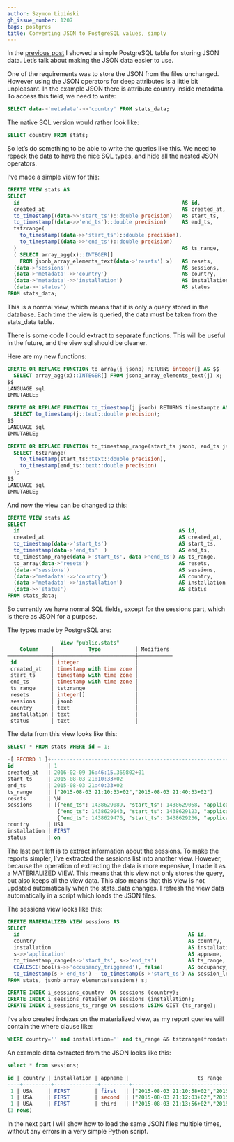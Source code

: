 ```yaml
---
author: Szymon Lipiński
gh_issue_number: 1207
tags: postgres
title: Converting JSON to PostgreSQL values, simply
---
```


In the [previous post](/2016/02/24/storing-statistics-json-data-in) I showed a simple PostgreSQL table for storing JSON data. Let’s talk about making the JSON data easier to use.

One of the requirements was to store the JSON from the files unchanged.
However using the JSON operators for deep attributes is a little bit unpleasant.
In the example JSON there is attribute country inside metadata.
To access this field, we need to write:

```sql
SELECT data->'metadata'->>'country' FROM stats_data;
```

The native SQL version would rather look like:

```sql
SELECT country FROM stats;
```

So let’s do something to be able to write the queries like this.
We need to repack the data to have the nice SQL types, and hide all the nested
JSON operators.

I’ve made a simple view for this:

```sql
CREATE VIEW stats AS
SELECT
  id                                                    AS id,
  created_at                                            AS created_at,
  to_timestamp((data->>'start_ts')::double precision)   AS start_ts,
  to_timestamp((data->>'end_ts')::double precision)     AS end_ts,
  tstzrange(
    to_timestamp((data->>'start_ts')::double precision),
    to_timestamp((data->>'end_ts')::double precision)
  )                                                     AS ts_range,
  ( SELECT array_agg(x)::INTEGER[]
    FROM jsonb_array_elements_text(data->'resets') x)   AS resets,
  (data->'sessions')                                    AS sessions,
  (data->'metadata'->>'country')                        AS country,
  (data->'metadata'->>'installation')                   AS installation,
  (data->>'status')                                     AS status
FROM stats_data;
```

This is a normal view, which means that it is only a query stored in the database.
Each time the view is queried, the data must be taken from the stats_data table.

There is some code I could extract to separate functions.
This will be useful in the future, and the view sql should be cleaner.

Here are my new functions:

```sql
CREATE OR REPLACE FUNCTION to_array(j jsonb) RETURNS integer[] AS $$
  SELECT array_agg(x)::INTEGER[] FROM jsonb_array_elements_text(j) x;
$$
LANGUAGE sql
IMMUTABLE;

CREATE OR REPLACE FUNCTION to_timestamp(j jsonb) RETURNS timestamptz AS $$
  SELECT to_timestamp(j::text::double precision);
$$
LANGUAGE sql
IMMUTABLE;

CREATE OR REPLACE FUNCTION to_timestamp_range(start_ts jsonb, end_ts jsonb) RETURNS tstzrange AS $$
  SELECT tstzrange(
    to_timestamp(start_ts::text::double precision),
    to_timestamp(end_ts::text::double precision)
  );
$$
LANGUAGE sql
IMMUTABLE;
```

And now the view can be changed to this:

```sql
CREATE VIEW stats AS
SELECT
  id                                                   AS id,
  created_at                                           AS created_at,
  to_timestamp(data->'start_ts')                       AS start_ts,
  to_timestamp(data->'end_ts'  )                       AS end_ts,
  to_timestamp_range(data->'start_ts', data->'end_ts') AS ts_range,
  to_array(data->'resets')                             AS resets,
  (data->'sessions')                                   AS sessions,
  (data->'metadata'->>'country')                       AS country,
  (data->'metadata'->>'installation')                  AS installation,
  (data->>'status')                                    AS status
FROM stats_data;
```

So currently we have normal SQL fields, except for the sessions part,
which is there as JSON for a purpose.

The types made by PostgreSQL are:

```sql
                 View "public.stats"
    Column    │           Type           │ Modifiers
──────────────┼──────────────────────────┼───────────
 id           │ integer                  │
 created_at   │ timestamp with time zone │
 start_ts     │ timestamp with time zone │
 end_ts       │ timestamp with time zone │
 ts_range     │ tstzrange                │
 resets       │ integer[]                │
 sessions     │ jsonb                    │
 country      │ text                     │
 installation │ text                     │
 status       │ text                     │
```

The data from this view looks like this:

```sql
SELECT * FROM stats WHERE id = 1;

-[ RECORD 1 ]+----------------------------------------------------------------
id           | 1
created_at   | 2016-02-09 16:46:15.369802+01
start_ts     | 2015-08-03 21:10:33+02
end_ts       | 2015-08-03 21:40:33+02
ts_range     | ["2015-08-03 21:10:33+02","2015-08-03 21:40:33+02")
resets       | \N
sessions     | [{"end_ts": 1438629089, "start_ts": 1438629058, "application": "first"},
                {"end_ts": 1438629143, "start_ts": 1438629123, "application": "second"},
                {"end_ts": 1438629476, "start_ts": 1438629236, "application": "third"}]
country      | USA
installation | FIRST
status       | on
```

The last part left is to extract information about the sessions.
To make the reports simpler, I’ve extracted the sessions list into another view.
However, because the operation of extracting the data is more expensive,
I made it as a MATERIALIZED VIEW. This means that this view not only stores
the query, but also keeps all the view data. This also means that this view
is not updated automatically when the stats_data changes.
I refresh the view data automatically in a script which loads the JSON files.

The sessions view looks like this:

```sql
CREATE MATERIALIZED VIEW sessions AS
SELECT
  id                                                      AS id,
  country                                                 AS country,
  installation                                            AS installation,
  s->>'application'                                       AS appname,
  to_timestamp_range(s->'start_ts', s->'end_ts')          AS ts_range,
  COALESCE(bool(s->>'occupancy_triggered'), false)        AS occupancy_triggered,
  to_timestamp(s->'end_ts') - to_timestamp(s->'start_ts') AS session_length
FROM stats, jsonb_array_elements(sessions) s;

CREATE INDEX i_sessions_country  ON sessions (country);
CREATE INDEX i_sessions_retailer ON sessions (installation);
CREATE INDEX i_sessions_ts_range ON sessions USING GIST (ts_range);
```

I’ve also created indexes on the materialized view, as my report queries will
contain the where clause like:

```sql
WHERE country='' and installation='' and ts_range && tstzrange(fromdate, todate)
```

An example data extracted from the JSON looks like this:

```sql
select * from sessions;

id | country | installation | appname |                      ts_range                       | occupancy_triggered | session_length
----+---------+--------------+---------+-----------------------------------------------------+---------------------+----------------
 1 | USA     | FIRST        | first   | ["2015-08-03 21:10:58+02","2015-08-03 21:11:29+02") | f                   | 00:00:31
 1 | USA     | FIRST        | second  | ["2015-08-03 21:12:03+02","2015-08-03 21:12:23+02") | f                   | 00:00:20
 1 | USA     | FIRST        | third   | ["2015-08-03 21:13:56+02","2015-08-03 21:17:56+02") | f                   | 00:04:00
(3 rows)
```

In the next part I will show how to load the same JSON files multiple times,
without any errors in a very simple Python script.
